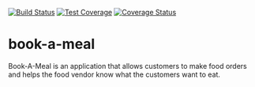 [![Build Status](https://travis-ci.org/aminubarade/book-a-meal.svg?branch=app-db)](https://travis-ci.org/aminubarade/book-a-meal) [![Test Coverage](https://api.codeclimate.com/v1/badges/39ad90f4497dd0e62604/test_coverage)](https://codeclimate.com/github/aminubarade/book-a-meal/test_coverage) [![Coverage Status](https://coveralls.io/repos/github/aminubarade/book-a-meal/badge.svg?branch=master)](https://coveralls.io/github/aminubarade/book-a-meal?branch=master)
# book-a-meal
Book-A-Meal is an application that allows customers to make food orders and helps the food vendor know what the customers want to eat.
